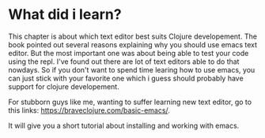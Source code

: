 # What did i learn?

This chapter is about which text editor best suits Clojure developement.
The book pointed out several reasons explaining why you should use emacs text editor. But the most important one was
about being able to test your code using the repl. I've found out there are lot of text editors able to do that
nowdays. So if you don't want to spend time learing how to use emacs, you can just stick with your favorite one
which i guess should probably have support for clojure developement.

For stubborn guys like me, wanting to suffer learning new text editor,
go to this links: https://braveclojure.com/basic-emacs/.

It will give you a short tutorial about installing and working with emacs.

